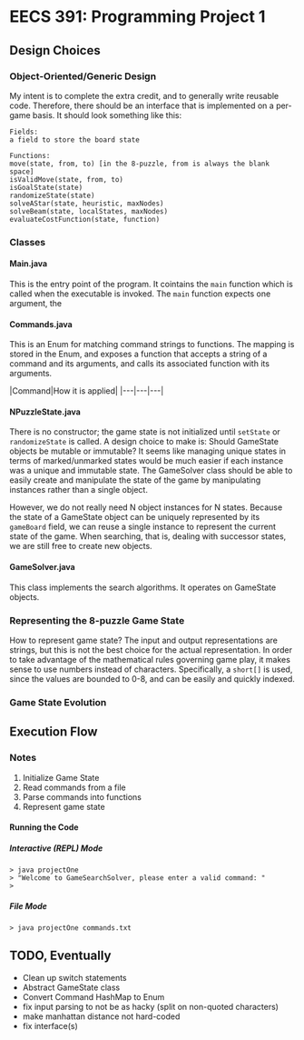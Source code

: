 # EECS 391: Programming Project 1

## Design Choices

### Object-Oriented/Generic Design

My intent is to complete the extra credit, and to generally write reusable code. Therefore, there should be an interface that is implemented on a per-game basis. It should look something like this:

```
Fields:
a field to store the board state

Functions:
move(state, from, to) [in the 8-puzzle, from is always the blank space]
isValidMove(state, from, to)
isGoalState(state)
randomizeState(state)
solveAStar(state, heuristic, maxNodes)
solveBeam(state, localStates, maxNodes)
evaluateCostFunction(state, function)
```

### Classes

#### Main.java

This is the entry point of the program. It cointains the `main` function which is called when the executable is invoked. The `main` function expects one argument, the 

#### Commands.java

This is an Enum for matching command strings to functions. The mapping is stored in the Enum, and exposes a function that accepts a string of a command and its arguments, and calls its associated function with its arguments. 

|Command|How it is applied|
|---|---|---|



#### NPuzzleState.java

There is no constructor; the game state is not initialized until `setState` or `randomizeState` is called. A design choice to make is: Should GameState objects be mutable or immutable? It seems like managing unique states in terms of marked/unmarked states would be much easier if each instance was a unique and immutable state. The GameSolver class should be able to easily create and manipulate the state of the game by manipulating instances rather than a single object. 

However, we do not really need N object instances for N states. Because the state of a GameState object can be uniquely represented by its `gameBoard` field, we can reuse a single instance to represent the current state of the game. When searching, that is, dealing with successor states, we are still free to create new objects. 

#### GameSolver.java

This class implements the search algorithms. It operates on GameState objects. 


### Representing the 8-puzzle Game State

How to represent game state? The input and output representations are strings, but this is not the best choice for the actual representation. In order to take advantage of the mathematical rules governing game play, it makes sense to use numbers instead of characters. Specifically, a `short[]` is used, since the values are bounded to 0-8, and can be easily and quickly indexed. 

### Game State Evolution


## Execution Flow

### Notes

1. Initialize Game State
1. Read commands from a file 
2. Parse commands into functions
3. Represent game state 


#### Running the Code 

##### Interactive (REPL) Mode

```
> java projectOne
> "Welcome to GameSearchSolver, please enter a valid command: "
> 
```

##### File Mode

```
> java projectOne commands.txt
```

## TODO, Eventually

* Clean up switch statements
* Abstract GameState class 
* Convert Command HashMap to Enum
* fix input parsing to not be as hacky (split on non-quoted characters)
* make manhattan distance not hard-coded
* fix interface(s)
